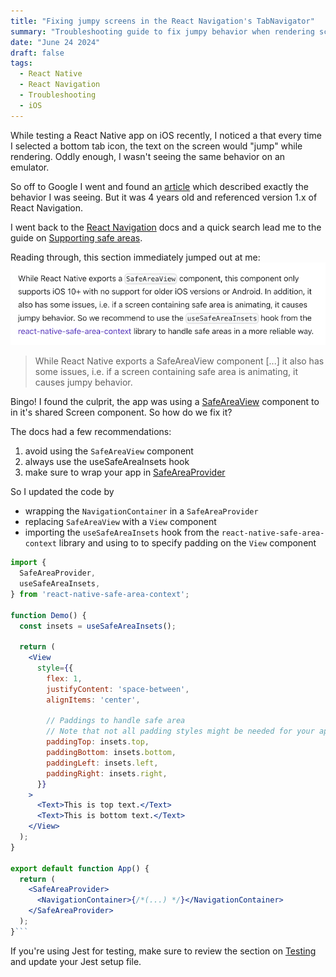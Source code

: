 ```yaml
---
title: "Fixing jumpy screens in the React Navigation's TabNavigator"
summary: "Troubleshooting guide to fix jumpy behavior when rendering screens"
date: "June 24 2024"
draft: false
tags:
  - React Native
  - React Navigation
  - Troubleshooting
  - iOS
---
```


While testing a React Native app on iOS recently, I noticed a that every time I selected a bottom tab icon, the text on the screen would "jump" while rendering. Oddly enough, I wasn't seeing the same behavior on an emulator.

So off to Google I went and found an [article](https://echobind.com/post/react-native-fix-jumping-screens-in-the-react-navigation-tabnavigator) which described exactly the behavior I was seeing. But it was 4 years old and referenced version 1.x of React Navigation.

I went back to the [React Navigation](https://reactnavigation.org/) docs and a quick search lead me to the guide on [Supporting safe areas](https://reactnavigation.org/docs/handling-safe-area).

Reading through, this section immediately jumped out at me:
![Snippet](./snippet.png)

> While React Native exports a SafeAreaView component [...] it also has some issues, i.e. if a screen containing safe area is animating, it causes jumpy behavior.

Bingo! I found the culprit, the app was using a [SafeAreaView](https://reactnative.dev/docs/safeareaview) component to in it's shared Screen component. So how do we fix it?

The docs had a few recommendations:

1. avoid using the `SafeAreaView` component
2. always use the useSafeAreaInsets hook
3. make sure to wrap your app in [SafeAreaProvider](https://github.com/th3rdwave/react-native-safe-area-context#usage)

So I updated the code by

- wrapping the `NavigationContainer` in a `SafeAreaProvider`
- replacing `SafeAreaView` with a `View` component
- importing the `useSafeAreaInsets` hook from the `react-native-safe-area-context` library and using to to specify padding on the `View` component

````jsx
import {
  SafeAreaProvider,
  useSafeAreaInsets,
} from 'react-native-safe-area-context';

function Demo() {
  const insets = useSafeAreaInsets();

  return (
    <View
      style={{
        flex: 1,
        justifyContent: 'space-between',
        alignItems: 'center',

        // Paddings to handle safe area
        // Note that not all padding styles might be needed for your application
        paddingTop: insets.top,
        paddingBottom: insets.bottom,
        paddingLeft: insets.left,
        paddingRight: insets.right,
      }}
    >
      <Text>This is top text.</Text>
      <Text>This is bottom text.</Text>
    </View>
  );
}

export default function App() {
  return (
    <SafeAreaProvider>
      <NavigationContainer>{/*(...) */}</NavigationContainer>
    </SafeAreaProvider>
  );
}```
````

If you're using Jest for testing, make sure to review the section on [Testing](https://github.com/th3rdwave/react-native-safe-area-context?tab=readme-ov-file#testing) and update your Jest setup file.

